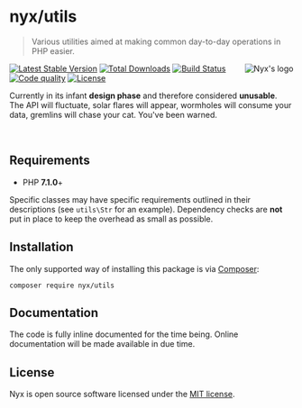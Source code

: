 # nyx/utils

> Various utilities aimed at making common day-to-day operations in PHP easier.

<img align="right" src="https://s29.postimg.org/wg17yp5lj/rsz_logo_l_300.png" alt="Nyx's logo" />

[![Latest Stable Version](https://poser.pugx.org/nyx/utils/v/stable.png)](https://packagist.org/packages/nyx/utils)
[![Total Downloads](https://poser.pugx.org/nyx/utils/downloads.png)](https://packagist.org/packages/nyx/utils)
[![Build Status](https://travis-ci.org/unyx/utils.png)](https://travis-ci.org/unyx/utils)
[![Code quality](https://scrutinizer-ci.com/g/unyx/utils/badges/quality-score.png)](https://scrutinizer-ci.com/g/unyx/utils)
[![License](http://img.shields.io/:license-mit-blue.svg)](http://alcore.mit-license.org)

Currently in its infant **design phase** and therefore considered **unusable**. The API will fluctuate, 
solar flares will appear, wormholes will consume your data, gremlins will chase your cat. You've been warned.

<br />

## Requirements

- PHP **7.1.0**+

Specific classes may have specific requirements outlined in their descriptions (see `utils\Str` for an example).
Dependency checks are **not** put in place to keep the overhead as small as possible.

## Installation

The only supported way of installing this package is via [Composer](http://getcomposer.org):

```
composer require nyx/utils
```

## Documentation

The code is fully inline documented for the time being. Online documentation will be made available in due time.

## License

Nyx is open source software licensed under the [MIT license](http://alcore.mit-license.org).
